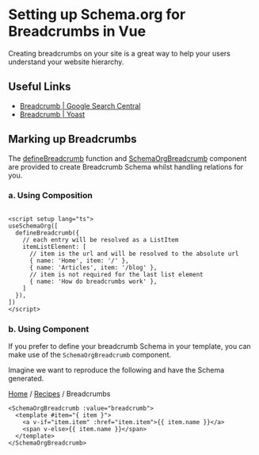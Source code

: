 # Setting up Schema.org for Breadcrumbs in Vue

<SchemaOrgArticle image="/og.png" />

<BreadcrumbList :value="[ { item: '/', name: 'Home' }, { item: '/guide/recipes/', name: 'Recipes' }, { name: 'Breadcrumbs' }]" />

Creating breadcrumbs on your site is a great way to help your users understand your website hierarchy.

## Useful Links

- [Breadcrumb | Google Search Central](https://developers.google.com/search/docs/advanced/structured-data/breadcrumb)
- [Breadcrumb | Yoast](https://developer.yoast.com/features/schema/pieces/breadcrumb)

## Marking up Breadcrumbs

The [defineBreadcrumb](/schema/breadcrumb) function and [SchemaOrgBreadcrumb](/components/breadcrumb) component are provided
to create Breadcrumb Schema whilst handling relations for you.

### a. Using Composition

```vue

<script setup lang="ts">
useSchemaOrg([
  defineBreadcrumb({
    // each entry will be resolved as a ListItem
    itemListElement: [
      // item is the url and will be resolved to the absolute url  
      { name: 'Home', item: '/' },
      { name: 'Articles', item: '/blog' },
      // item is not required for the last list element
      { name: 'How do breadcrumbs work' },
    ]
  }),
])
</script>
```

### b. Using Component

If you prefer to define your breadcrumb Schema in your template, you can make use of the `SchemaOrgBreadcrumb` component.

Imagine we want to reproduce the following and have the Schema generated.

[Home](/) / [Recipes](/guide/recipes/) / Breadcrumbs


```vue
<SchemaOrgBreadcrumb :value="breadcrumb">
  <template #item="{ item }">
    <a v-if="item.item" :href="item.item">{{ item.name }}</a>
    <span v-else>{{ item.name }}</span>
  </template>
</SchemaOrgBreadcrumb>
```

